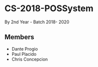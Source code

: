 # CS-2018-POSSystem
By 2nd Year - Batch 2018- 2020

## Members 
- Dante Progio
- Paul Placido
- Chris Concepcion 
